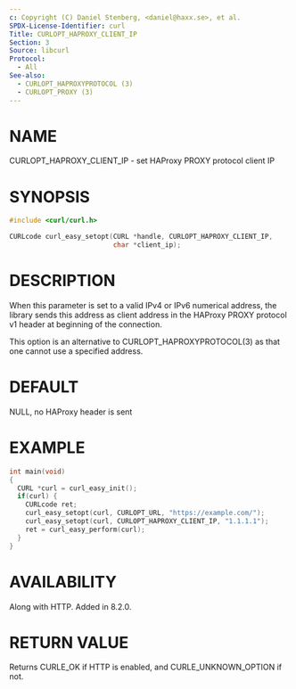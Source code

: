 ```yaml
---
c: Copyright (C) Daniel Stenberg, <daniel@haxx.se>, et al.
SPDX-License-Identifier: curl
Title: CURLOPT_HAPROXY_CLIENT_IP
Section: 3
Source: libcurl
Protocol:
  - All
See-also:
  - CURLOPT_HAPROXYPROTOCOL (3)
  - CURLOPT_PROXY (3)
---
```


# NAME

CURLOPT_HAPROXY_CLIENT_IP - set HAProxy PROXY protocol client IP

# SYNOPSIS

~~~c
#include <curl/curl.h>

CURLcode curl_easy_setopt(CURL *handle, CURLOPT_HAPROXY_CLIENT_IP,
                          char *client_ip);
~~~

# DESCRIPTION

When this parameter is set to a valid IPv4 or IPv6 numerical address, the
library sends this address as client address in the HAProxy PROXY protocol v1
header at beginning of the connection.

This option is an alternative to CURLOPT_HAPROXYPROTOCOL(3) as that one
cannot use a specified address.

# DEFAULT

NULL, no HAProxy header is sent

# EXAMPLE

~~~c
int main(void)
{
  CURL *curl = curl_easy_init();
  if(curl) {
    CURLcode ret;
    curl_easy_setopt(curl, CURLOPT_URL, "https://example.com/");
    curl_easy_setopt(curl, CURLOPT_HAPROXY_CLIENT_IP, "1.1.1.1");
    ret = curl_easy_perform(curl);
  }
}
~~~

# AVAILABILITY

Along with HTTP. Added in 8.2.0.

# RETURN VALUE

Returns CURLE_OK if HTTP is enabled, and CURLE_UNKNOWN_OPTION if not.

